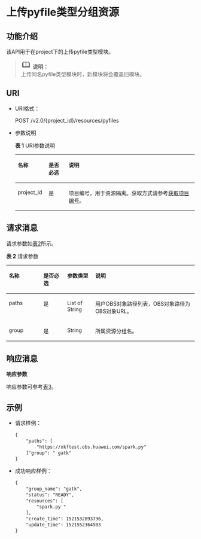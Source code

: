 # 上传pyfile类型分组资源<a name="dli_02_0170"></a>

## 功能介绍<a name="zh-cn_topic_0142813186_zh-cn_topic_0103345072_zh-cn_topic_0102902533_s1f0e4fd3d502405199f36f78e68721aa"></a>

该API用于在project下的上传pyfile类型模块。

>![](public_sys-resources/icon-note.gif) **说明：**   
>上传同名pyfile类型模块时，新模块将会覆盖旧模块。  

## URI<a name="zh-cn_topic_0142813186_zh-cn_topic_0103345072_zh-cn_topic_0102902533_s9e1b8ec5b57c422a942b19835da7d66e"></a>

-   URI格式：

    POST /v2.0/\{project\_id\}/resources/pyfiles

-   参数说明

    **表 1**  URI参数说明

    <a name="zh-cn_topic_0142813186_zh-cn_topic_0103345072_zh-cn_topic_0102902533_zh-cn_topic_0069077803_table60779388"></a>
    <table><thead align="left"><tr id="zh-cn_topic_0142813186_zh-cn_topic_0103345072_zh-cn_topic_0102902533_zh-cn_topic_0069077803_row61411666"><th class="cellrowborder" valign="top" width="17.16%" id="mcps1.2.4.1.1"><p id="zh-cn_topic_0142813186_zh-cn_topic_0103345072_zh-cn_topic_0102902533_a420a62a594f9410eaea229ffc8037a61"><a name="zh-cn_topic_0142813186_zh-cn_topic_0103345072_zh-cn_topic_0102902533_a420a62a594f9410eaea229ffc8037a61"></a><a name="zh-cn_topic_0142813186_zh-cn_topic_0103345072_zh-cn_topic_0102902533_a420a62a594f9410eaea229ffc8037a61"></a>名称</p>
    </th>
    <th class="cellrowborder" valign="top" width="11.23%" id="mcps1.2.4.1.2"><p id="zh-cn_topic_0142813186_zh-cn_topic_0103345072_zh-cn_topic_0102902533_zh-cn_topic_0069077803_p873025824211"><a name="zh-cn_topic_0142813186_zh-cn_topic_0103345072_zh-cn_topic_0102902533_zh-cn_topic_0069077803_p873025824211"></a><a name="zh-cn_topic_0142813186_zh-cn_topic_0103345072_zh-cn_topic_0102902533_zh-cn_topic_0069077803_p873025824211"></a>是否必选</p>
    </th>
    <th class="cellrowborder" valign="top" width="71.61%" id="mcps1.2.4.1.3"><p id="zh-cn_topic_0142813186_zh-cn_topic_0103345072_zh-cn_topic_0102902533_a692d3cd97b464aed90ba6d841900a4a5"><a name="zh-cn_topic_0142813186_zh-cn_topic_0103345072_zh-cn_topic_0102902533_a692d3cd97b464aed90ba6d841900a4a5"></a><a name="zh-cn_topic_0142813186_zh-cn_topic_0103345072_zh-cn_topic_0102902533_a692d3cd97b464aed90ba6d841900a4a5"></a>说明</p>
    </th>
    </tr>
    </thead>
    <tbody><tr id="zh-cn_topic_0142813186_zh-cn_topic_0103345072_zh-cn_topic_0102902533_zh-cn_topic_0069077803_row48589216"><td class="cellrowborder" valign="top" width="17.16%" headers="mcps1.2.4.1.1 "><p id="zh-cn_topic_0142813186_zh-cn_topic_0103345072_zh-cn_topic_0102902533_zh-cn_topic_0069077803_p43412436"><a name="zh-cn_topic_0142813186_zh-cn_topic_0103345072_zh-cn_topic_0102902533_zh-cn_topic_0069077803_p43412436"></a><a name="zh-cn_topic_0142813186_zh-cn_topic_0103345072_zh-cn_topic_0102902533_zh-cn_topic_0069077803_p43412436"></a>project_id</p>
    </td>
    <td class="cellrowborder" valign="top" width="11.23%" headers="mcps1.2.4.1.2 "><p id="zh-cn_topic_0142813186_zh-cn_topic_0103345072_zh-cn_topic_0102902533_zh-cn_topic_0069077803_p26746391"><a name="zh-cn_topic_0142813186_zh-cn_topic_0103345072_zh-cn_topic_0102902533_zh-cn_topic_0069077803_p26746391"></a><a name="zh-cn_topic_0142813186_zh-cn_topic_0103345072_zh-cn_topic_0102902533_zh-cn_topic_0069077803_p26746391"></a>是</p>
    </td>
    <td class="cellrowborder" valign="top" width="71.61%" headers="mcps1.2.4.1.3 "><p id="zh-cn_topic_0142813186_zh-cn_topic_0103345072_zh-cn_topic_0102902533_zh-cn_topic_0069077803_p18974100"><a name="zh-cn_topic_0142813186_zh-cn_topic_0103345072_zh-cn_topic_0102902533_zh-cn_topic_0069077803_p18974100"></a><a name="zh-cn_topic_0142813186_zh-cn_topic_0103345072_zh-cn_topic_0102902533_zh-cn_topic_0069077803_p18974100"></a>项目编号，用于资源隔离。获取方式请参考<a href="获取项目编号.md">获取项目编号</a>。</p>
    </td>
    </tr>
    </tbody>
    </table>


## 请求消息<a name="zh-cn_topic_0142813186_zh-cn_topic_0103345072_zh-cn_topic_0102902533_section20458182103"></a>

请求参数如[表2](#zh-cn_topic_0142813186_zh-cn_topic_0103345072_zh-cn_topic_0102902533_table179951251504)所示。

**表 2**  请求参数

<a name="zh-cn_topic_0142813186_zh-cn_topic_0103345072_zh-cn_topic_0102902533_table179951251504"></a>
<table><thead align="left"><tr id="zh-cn_topic_0142813186_zh-cn_topic_0103345072_zh-cn_topic_0102902533_row21116408"><th class="cellrowborder" valign="top" width="18.310000000000002%" id="mcps1.2.5.1.1"><p id="zh-cn_topic_0142813186_zh-cn_topic_0103345072_zh-cn_topic_0102902533_p221862014"><a name="zh-cn_topic_0142813186_zh-cn_topic_0103345072_zh-cn_topic_0102902533_p221862014"></a><a name="zh-cn_topic_0142813186_zh-cn_topic_0103345072_zh-cn_topic_0102902533_p221862014"></a>名称</p>
</th>
<th class="cellrowborder" valign="top" width="12.64%" id="mcps1.2.5.1.2"><p id="zh-cn_topic_0142813186_zh-cn_topic_0103345072_zh-cn_topic_0102902533_p173767015"><a name="zh-cn_topic_0142813186_zh-cn_topic_0103345072_zh-cn_topic_0102902533_p173767015"></a><a name="zh-cn_topic_0142813186_zh-cn_topic_0103345072_zh-cn_topic_0102902533_p173767015"></a>是否必选</p>
</th>
<th class="cellrowborder" valign="top" width="14.91%" id="mcps1.2.5.1.3"><p id="zh-cn_topic_0142813186_zh-cn_topic_0103345072_zh-cn_topic_0102902533_p2486705"><a name="zh-cn_topic_0142813186_zh-cn_topic_0103345072_zh-cn_topic_0102902533_p2486705"></a><a name="zh-cn_topic_0142813186_zh-cn_topic_0103345072_zh-cn_topic_0102902533_p2486705"></a>参数类型</p>
</th>
<th class="cellrowborder" valign="top" width="54.14%" id="mcps1.2.5.1.4"><p id="zh-cn_topic_0142813186_zh-cn_topic_0103345072_zh-cn_topic_0102902533_p4746002"><a name="zh-cn_topic_0142813186_zh-cn_topic_0103345072_zh-cn_topic_0102902533_p4746002"></a><a name="zh-cn_topic_0142813186_zh-cn_topic_0103345072_zh-cn_topic_0102902533_p4746002"></a>说明</p>
</th>
</tr>
</thead>
<tbody><tr id="zh-cn_topic_0142813186_zh-cn_topic_0103345072_zh-cn_topic_0102902533_row1573617015"><td class="cellrowborder" valign="top" width="18.310000000000002%" headers="mcps1.2.5.1.1 "><p id="zh-cn_topic_0142813186_zh-cn_topic_0103345072_p12331150116"><a name="zh-cn_topic_0142813186_zh-cn_topic_0103345072_p12331150116"></a><a name="zh-cn_topic_0142813186_zh-cn_topic_0103345072_p12331150116"></a>paths</p>
</td>
<td class="cellrowborder" valign="top" width="12.64%" headers="mcps1.2.5.1.2 "><p id="zh-cn_topic_0142813186_zh-cn_topic_0103345072_p53321202013"><a name="zh-cn_topic_0142813186_zh-cn_topic_0103345072_p53321202013"></a><a name="zh-cn_topic_0142813186_zh-cn_topic_0103345072_p53321202013"></a>是</p>
</td>
<td class="cellrowborder" valign="top" width="14.91%" headers="mcps1.2.5.1.3 "><p id="zh-cn_topic_0142813186_zh-cn_topic_0103345072_p123324013118"><a name="zh-cn_topic_0142813186_zh-cn_topic_0103345072_p123324013118"></a><a name="zh-cn_topic_0142813186_zh-cn_topic_0103345072_p123324013118"></a>List of String</p>
</td>
<td class="cellrowborder" valign="top" width="54.14%" headers="mcps1.2.5.1.4 "><p id="zh-cn_topic_0142813186_zh-cn_topic_0103345072_p1033215011114"><a name="zh-cn_topic_0142813186_zh-cn_topic_0103345072_p1033215011114"></a><a name="zh-cn_topic_0142813186_zh-cn_topic_0103345072_p1033215011114"></a>用户OBS对象路径列表，OBS对象路径为OBS对象URL。</p>
</td>
</tr>
<tr id="zh-cn_topic_0142813186_row7807841507"><td class="cellrowborder" valign="top" width="18.310000000000002%" headers="mcps1.2.5.1.1 "><p id="zh-cn_topic_0142813186_p21031919165319"><a name="zh-cn_topic_0142813186_p21031919165319"></a><a name="zh-cn_topic_0142813186_p21031919165319"></a>group</p>
</td>
<td class="cellrowborder" valign="top" width="12.64%" headers="mcps1.2.5.1.2 "><p id="zh-cn_topic_0142813186_p610351913531"><a name="zh-cn_topic_0142813186_p610351913531"></a><a name="zh-cn_topic_0142813186_p610351913531"></a>是</p>
</td>
<td class="cellrowborder" valign="top" width="14.91%" headers="mcps1.2.5.1.3 "><p id="zh-cn_topic_0142813186_p9103141910537"><a name="zh-cn_topic_0142813186_p9103141910537"></a><a name="zh-cn_topic_0142813186_p9103141910537"></a>String</p>
</td>
<td class="cellrowborder" valign="top" width="54.14%" headers="mcps1.2.5.1.4 "><p id="zh-cn_topic_0142813186_p2103319135315"><a name="zh-cn_topic_0142813186_p2103319135315"></a><a name="zh-cn_topic_0142813186_p2103319135315"></a>所属资源分组名。</p>
</td>
</tr>
</tbody>
</table>

## 响应消息<a name="zh-cn_topic_0142813186_zh-cn_topic_0103345072_zh-cn_topic_0102902533_sd1ecb66580054b2ea403be8b2272a2c7"></a>

**响应参数**

响应参数可参考[表3](上传jar类型分组资源.md#zh-cn_topic_0103345069_zh-cn_topic_0102902530_zh-cn_topic_0069077927_table56638444)。

## 示例<a name="zh-cn_topic_0142813186_zh-cn_topic_0103345072_zh-cn_topic_0102902533_section17446171164041"></a>

-   请求样例：

    ```
    {
        "paths": [
            "https://xkftest.obs.huawei.com/spark.py"
        ]"group": " gatk"
    }
    ```

-   成功响应样例：

    ```
    {
        "group_name": "gatk",
        "status": "READY",
        "resources": [
            "spark.py "
        ],
        "create_time": 1521532893736,
        "update_time": 1521552364503
    }
    ```


